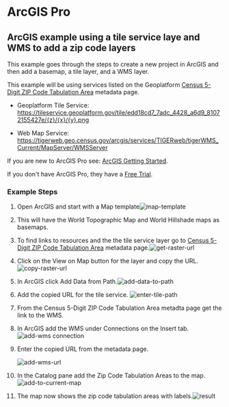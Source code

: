 # ArcGIS Pro

## ArcGIS example using a tile service laye and WMS to add a zip code layers
This example goes through the steps to create a new project in ArcGIS and then add a basemap, a tile layer, and a WMS layer.

This example will be using services listed on the Geoplatform [Census 5-Digit ZIP Code Tabulation Area](https://www.geoplatform.gov/metadata/895888d3-4f32-5143-88e2-e7b3612891f0) metadata page.

* Geoplatform Tile Service: https://tileservice.geoplatform.gov/tile/edd18cd7_7adc_4428_a6d9_81072155427e/{z}/{x}/{y}.png

* Web Map Service: https://tigerweb.geo.census.gov/arcgis/services/TIGERweb/tigerWMS_Current/MapServer/WMSServer

If you are new to ArcGIS Pro see: [ArcGIS Getting Started](https://www.esri.com/training/catalog/57630435851d31e02a43f007/getting-started-with-arcgis-pro/).

If you don't have ArcGIS Pro, they have a [Free Trial](https://www.esri.com/en-us/arcgis/trial?rsource=%2Fsoftware%2Farcgis%2Farcgis-for-desktop%2Ffree-trial).

### Example Steps
1. Open ArcGIS and start with a Map template![map-template](https://user-images.githubusercontent.com/64213093/122089770-55b2d700-cdc4-11eb-829a-cb3c31733b5d.png)
2. This will have the World Topographic Map and World Hillshade maps as basemaps.
3. To find links to resources and the the tile service layer go to [Census 5-Digit ZIP Code Tabulation Area](https://www.geoplatform.gov/metadata/895888d3-4f32-5143-88e2-e7b3612891f0) metadata page.![get-raster-url](https://user-images.githubusercontent.com/64213093/122091515-1c7b6680-cdc6-11eb-9910-dfc117c913d7.png)
4. Click on the View on Map button for the layer and copy the URL.![copy-raster-url](https://user-images.githubusercontent.com/64213093/122091753-5ea4a800-cdc6-11eb-970b-2de1daf6ad8a.png)
5. In ArcGIS click Add Data from Path.![add-data-to-path](https://user-images.githubusercontent.com/64213093/122091898-898efc00-cdc6-11eb-9afc-d77a99745617.png)
6. Add the copied URL for the tile service. ![enter-tile-path](https://user-images.githubusercontent.com/64213093/122092045-ba6f3100-cdc6-11eb-9cbd-1d26339ace7d.png)
7. From the Census 5-Digit ZIP Code Tabulation Area metadta page get the link to the WMS.
8. In ArcGIS add the WMS under Connections on the Insert tab.![add-wms connection](https://user-images.githubusercontent.com/64213093/122092652-687adb00-cdc7-11eb-881e-42b28d525502.png)
9. Enter the copied URL from the metadata page.

    ![add-wms-url](https://user-images.githubusercontent.com/64213093/122092730-7f213200-cdc7-11eb-8be1-b418df1ef98b.png)

11. In the Catalog pane add the Zip Code Tabulation Areas to the map.![add-to-current-map](https://user-images.githubusercontent.com/64213093/122093002-d32c1680-cdc7-11eb-8784-1562a6b29d6e.png)
12. The map now shows the zip code tabulation areas with labels.![result](https://user-images.githubusercontent.com/64213093/122093158-0078c480-cdc8-11eb-8612-5e623c7a3902.png)
